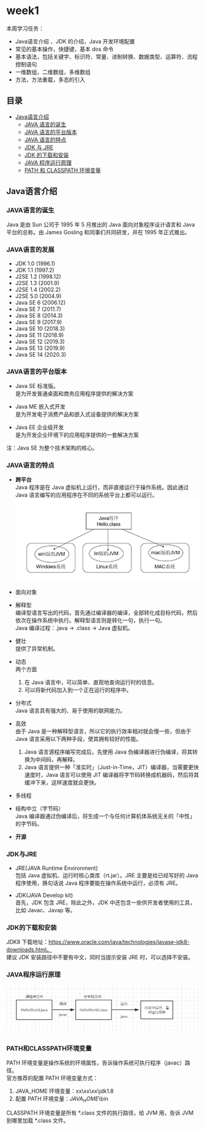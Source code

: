 # week1

本周学习任务：  
- Java语言介绍 、JDK 的介绍，Java 开发环境配置
- 常见的基本操作，快捷键，基本 dos 命令
- 基本语法，包括关键字、标识符、常量、进制转换、数据类型、运算符、流程控制语句
- 一维数组，二维数组，多维数组
- 方法，方法重载，多态的引入

## 目录

- [Java语言介绍](#Java语言介绍)  
  - [JAVA 语言的诞生](#JAVA语言的诞生)
  - [JAVA 语言的平台版本](#JAVA语言的平台版本)
  - [JAVA 语言的特点](#JAVA语言的特点)
  - [JDK 与 JRE](#JDK与JRE)
  - [JDK 的下载和安装](#JDK的下载和安装)
  - [JAVA 程序运行原理](#JAVA程序运行原理)
  - [PATH 和 CLASSPATH 环境变量](#PATH和CLASSPATH环境变量)

## Java语言介绍

### JAVA语言的诞生

Java 是由 Sun 公司于 1995 年 5 月推出的 Java 面向对象程序设计语言和 Java 平台的总称。由 James Gosling 和同事们共同研发，并在 1995 年正式推出。  

### JAVA语言的发展

- JDK 1.0 (1996.1)
- JDK 1.1 (1997.2)
- J2SE 1.2 (1998.12) 
- J2SE 1.3 (2001.9)
- J2SE 1.4 (2002.2) 
- J2SE 5.0 (2004.9) 
- Java SE 6 (2006.12) 
- Java SE 7 (2011.7) 
- Java SE 8 (2014.3) 
- Java SE 9 (2017.9)
- Java SE 10 (2018.3)
- Java SE 11 (2018.9)
- Java SE 12 (2019.3)
- Java SE 13 (2019.9)
- Java SE 14 (2020.3)

### JAVA语言的平台版本

- Java SE 标准版。  
  是为开发普通桌面和商务应用程序提供的解决方案  

- Java ME 嵌入式开发  
  是为开发电子消费产品和嵌入式设备提供的解决方案  

- Java EE 企业级开发  
  是为开发企业环境下的应用程序提供的一套解决方案  

注：Java SE 为整个技术架构的核心。  

### JAVA语言的特点

- **跨平台**  
  Java 程序是在 Java 虚拟机上运行，而非直接运行于操作系统。因此通过 Java 语言编写的应用程序在不同的系统平台上都可以运行。  
  ![跨平台](./img/p1.png)  

- 面向对象  

- 解释型  
  编译型语言写出的代码，首先通过编译器的编译，全部转化成目标代码，然后依次在操作系统中执行。解释型语言则是转化一句，执行一句。  
  Java 编译过程：.java -> .class -> Java 虚拟机。  

- 健壮  
  提供了异常机制。  

- 动态  
  两个方面  
  1. 在 Java 语言中，可以简单、直观地查询运行时的信息。  
  2. 可以将新代码加入到一个正在运行的程序中。  

- 分布式  
  Java 语言具有强大的、易于使用的联网能力。

- 高效  
  由于 Java 是一种解释型语言，所以它的执行效率相对就会慢一些，但由于 Java 语言采用以下两种手段，使其拥有较好的性能。  
  1. Java 语言源程序编写完成后，先使用 Java 伪编译器进行伪编译，将其转换为中间码，再解释。  
  2. Java 语言提供一种「准实时」（Just-in-Time，JIT）编译器，当需要更快速度时，Java 语言可以使用 JIT 编译器将字节码转换成机器码，然后将其缓冲下来，这样速度就会更快。

- 多线程

- 结构中立（字节码）  
  Java 编译器通过伪编译后，将生成一个与任何计算机体系统无关的「中性」的字节码。  

- **开源**

### JDK与JRE

- JRE(JAVA  Runtime Environment)  
  包括 Java 虚拟机、运行时核心类库（rt.jar）。JRE 主要是给已经写好的 Java 程序使用，换句话说 Java 程序要能在操作系统中运行，必须有 JRE。

- JDK(JAVA  Develop kit)  
  首先，JDK 包含 JRE，除此之外，JDK 中还包含一些供开发者使用的工具，比如 Javac、Javap 等。

### JDK的下载和安装

JDK8 下载地址：https://www.oracle.com/java/technologies/javase-jdk8-downloads.html。  
建议 JDK 安装路径中不要有中文，同时当提示安装 JRE 时，可以选择不安装。

### JAVA程序运行原理

![JAVA程序运行原理](./img/p2.png)  

### PATH和CLASSPATH环境变量

PATH 环境变量是操作系统的环境属性，告诉操作系统可执行程序（javac）路径。  
官方推荐的配置 PATH 环境变量方式：  
1. JAVA_HOME 环境变量：xx\xx\xx\jdk1.8  
2. 配置 PATH 环境变量：$JAVA_HOME$\bin

CLASSPATH 环境变量是所有 *.class 文件的执行路径，给 JVM 用，告诉 JVM 到哪里加载 *.class 文件。  


<!--
## 基础

Java中的byte，short，char进行计算时都会提升为int类型。
-->